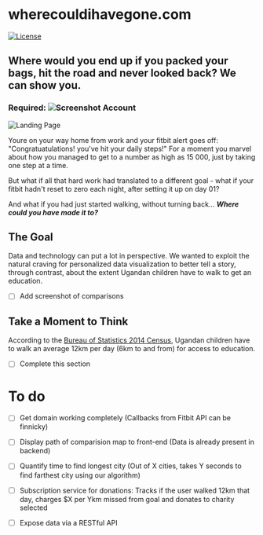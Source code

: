 
# wherecouldihavegone.com

[![License](https://img.shields.io/badge/License-Apache%202.0-blue.svg)](https://opensource.org/licenses/Apache-2.0)

## Where would you end up if you packed your bags, hit the road and never looked back? We can show you.

### Required: ![Screenshot](https://github.com/ACalverley/wherecouldihavegone/blob/master/public/img/Fitbit_logo_RGBSmaller.png) Account 

![Landing Page](https://github.com/ACalverley/wherecouldihavegone/blob/master/public/img/LandingPage.png)

Youre on your way home from work and your fitbit alert goes off: "Congratuatulations! you've hit your daily steps!" For a moment you marvel about how you managed to get to a number as high as 15 000, just by taking one step at a time. 

But what if all that hard work had translated to a different goal - what if your fitbit hadn't reset to zero each night, after setting it up on day 01? 

And what if you had just started walking, without turning back... **_Where could you have made it to?_**

## The Goal

Data and technology can put a lot in perspective. We wanted to exploit the natural craving for personalized data visualization to better tell a story, through contrast, about the extent Ugandan children have to walk to get an education.

- [ ] Add screenshot of comparisons

## Take a Moment to Think

According to the [Bureau of Statistics 2014 Census](http://www.ubos.org/2016/03/24/census-2014-final-results/), Ugandan children have to walk an average 12km per day (6km to and from) for access to education. 

- [ ] Complete this section

# To do
- [ ] Get domain working completely (Callbacks from Fitbit API can be finnicky)
- [ ] Display path of comparision map to front-end (Data is already present in backend)
- [ ] Quantify time to find longest city (Out of X cities, takes Y seconds to find farthest city using our algorithm)
- [ ] Subscription service for donations: Tracks if the user walked 12km that day, charges $X per Ykm missed from goal and donates to charity selected
- [ ] Expose data via a RESTful API



